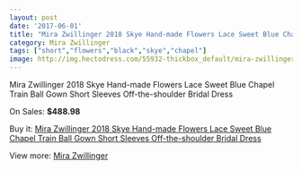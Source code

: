 ```yaml
---
layout: post
date: '2017-06-01'
title: "Mira Zwillinger 2018 Skye Hand-made Flowers Lace Sweet Blue Chapel Train Ball Gown Short Sleeves Off-the-shoulder Bridal Dress"
category: Mira Zwillinger
tags: ["short","flowers","black","skye","chapel"]
image: http://img.hectodress.com/55932-thickbox_default/mira-zwillinger-2018-skye-hand-made-flowers-lace-sweet-blue-chapel-train-ball-gown-short-sleeves-off-the-shoulder-bridal-dress.jpg
---
```

Mira Zwillinger 2018 Skye Hand-made Flowers Lace Sweet Blue Chapel Train Ball Gown Short Sleeves Off-the-shoulder Bridal Dress

On Sales: **$488.98**
<a href="https://www.hectodress.com/mira-zwillinger/17521-mira-zwillinger-2018-skye-hand-made-flowers-lace-sweet-blue-chapel-train-ball-gown-short-sleeves-off-the-shoulder-bridal-dress.html"><amp-img layout="responsive" width="600" height="600" src="//img.hectodress.com/55932-thickbox_default/mira-zwillinger-2018-skye-hand-made-flowers-lace-sweet-blue-chapel-train-ball-gown-short-sleeves-off-the-shoulder-bridal-dress.jpg" alt="Mira Zwillinger 2018 Skye Hand-made Flowers Lace Sweet Blue Chapel Train Ball Gown Short Sleeves Off-the-shoulder Bridal Dress 0" /></a>
<a href="https://www.hectodress.com/mira-zwillinger/17521-mira-zwillinger-2018-skye-hand-made-flowers-lace-sweet-blue-chapel-train-ball-gown-short-sleeves-off-the-shoulder-bridal-dress.html"><amp-img layout="responsive" width="600" height="600" src="//img.hectodress.com/55937-thickbox_default/mira-zwillinger-2018-skye-hand-made-flowers-lace-sweet-blue-chapel-train-ball-gown-short-sleeves-off-the-shoulder-bridal-dress.jpg" alt="Mira Zwillinger 2018 Skye Hand-made Flowers Lace Sweet Blue Chapel Train Ball Gown Short Sleeves Off-the-shoulder Bridal Dress 1" /></a>
<a href="https://www.hectodress.com/mira-zwillinger/17521-mira-zwillinger-2018-skye-hand-made-flowers-lace-sweet-blue-chapel-train-ball-gown-short-sleeves-off-the-shoulder-bridal-dress.html"><amp-img layout="responsive" width="600" height="600" src="//img.hectodress.com/55936-thickbox_default/mira-zwillinger-2018-skye-hand-made-flowers-lace-sweet-blue-chapel-train-ball-gown-short-sleeves-off-the-shoulder-bridal-dress.jpg" alt="Mira Zwillinger 2018 Skye Hand-made Flowers Lace Sweet Blue Chapel Train Ball Gown Short Sleeves Off-the-shoulder Bridal Dress 2" /></a>
<a href="https://www.hectodress.com/mira-zwillinger/17521-mira-zwillinger-2018-skye-hand-made-flowers-lace-sweet-blue-chapel-train-ball-gown-short-sleeves-off-the-shoulder-bridal-dress.html"><amp-img layout="responsive" width="600" height="600" src="//img.hectodress.com/55935-thickbox_default/mira-zwillinger-2018-skye-hand-made-flowers-lace-sweet-blue-chapel-train-ball-gown-short-sleeves-off-the-shoulder-bridal-dress.jpg" alt="Mira Zwillinger 2018 Skye Hand-made Flowers Lace Sweet Blue Chapel Train Ball Gown Short Sleeves Off-the-shoulder Bridal Dress 3" /></a>
<a href="https://www.hectodress.com/mira-zwillinger/17521-mira-zwillinger-2018-skye-hand-made-flowers-lace-sweet-blue-chapel-train-ball-gown-short-sleeves-off-the-shoulder-bridal-dress.html"><amp-img layout="responsive" width="600" height="600" src="//img.hectodress.com/55934-thickbox_default/mira-zwillinger-2018-skye-hand-made-flowers-lace-sweet-blue-chapel-train-ball-gown-short-sleeves-off-the-shoulder-bridal-dress.jpg" alt="Mira Zwillinger 2018 Skye Hand-made Flowers Lace Sweet Blue Chapel Train Ball Gown Short Sleeves Off-the-shoulder Bridal Dress 4" /></a>
<a href="https://www.hectodress.com/mira-zwillinger/17521-mira-zwillinger-2018-skye-hand-made-flowers-lace-sweet-blue-chapel-train-ball-gown-short-sleeves-off-the-shoulder-bridal-dress.html"><amp-img layout="responsive" width="600" height="600" src="//img.hectodress.com/55933-thickbox_default/mira-zwillinger-2018-skye-hand-made-flowers-lace-sweet-blue-chapel-train-ball-gown-short-sleeves-off-the-shoulder-bridal-dress.jpg" alt="Mira Zwillinger 2018 Skye Hand-made Flowers Lace Sweet Blue Chapel Train Ball Gown Short Sleeves Off-the-shoulder Bridal Dress 5" /></a>

Buy it: [Mira Zwillinger 2018 Skye Hand-made Flowers Lace Sweet Blue Chapel Train Ball Gown Short Sleeves Off-the-shoulder Bridal Dress](https://www.hectodress.com/mira-zwillinger/17521-mira-zwillinger-2018-skye-hand-made-flowers-lace-sweet-blue-chapel-train-ball-gown-short-sleeves-off-the-shoulder-bridal-dress.html "Mira Zwillinger 2018 Skye Hand-made Flowers Lace Sweet Blue Chapel Train Ball Gown Short Sleeves Off-the-shoulder Bridal Dress")

View more: [Mira Zwillinger](https://www.hectodress.com/361-mira-zwillinger "Mira Zwillinger")